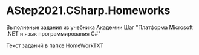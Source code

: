 # AStep2021.CSharp.Homeworks

Выполненые задания из учебника Академии Шаг "Платформа Microsoft .NET и язык программирования С#"

Текст заданий в папке HomeWorkTXT

